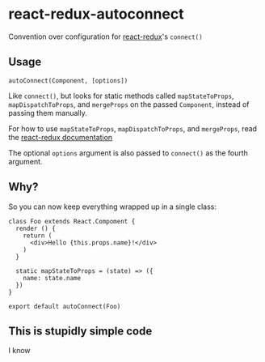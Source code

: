 # react-redux-autoconnect

Convention over configuration for [react-redux](https://github.com/reactjs/react-redux)'s `connect()`

## Usage

```
autoConnect(Component, [options])
```

Like `connect()`, but looks for static methods called `mapStateToProps`,
`mapDispatchToProps`, and `mergeProps` on the passed `Component`, instead of
passing them manually.

For how to use `mapStateToProps`, `mapDispatchToProps`, and `mergeProps`, read
the [react-redux documentation](https://github.com/reactjs/react-redux/blob/master/docs/api.md#connectmapstatetoprops-mapdispatchtoprops-mergeprops-options)

The optional `options` argument is also passed to `connect()` as the fourth argument.

## Why?

So you can now keep everything wrapped up in a single class:

```
class Foo extends React.Compoment {
  render () {
    return (
      <div>Hello {this.props.name}!</div>
    )
  }

  static mapStateToProps = (state) => ({
    name: state.name
  })
}

export default autoConnect(Foo)
```

## This is stupidly simple code

I know
